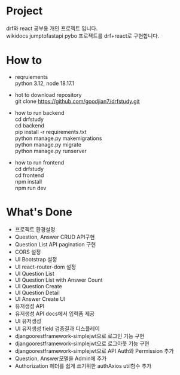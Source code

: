 # Project
drf와 react 공부용 개인 프로젝트 입니다.  
wikidocs jumptofastapi pybo 프로젝트를 drf+react로 구현합니다.

# How to  
- reqruiements  
  python 3.12, node 18.17.1  

- hot to download repository  
  git clone https://github.com/goodjian7/drfstudy.git  

- how to run backend  
  cd drfstudy  
  cd backend  
  pip install -r requirements.txt  
  python manage.py makemigrations  
  python manage.py migrate  
  python manage.py runserver  
  
- how to run frontend  
  cd drfstudy  
  cd frontend  
  npm install  
  npm run dev  
  
   
# What's Done
- 프로젝트 환경설정  
- Question, Answer CRUD API구현  
- Question List API pagination 구현  
- CORS 설정  
- UI Bootstrap 설정  
- UI react-router-dom 설정  
- UI Question List  
- UI Question List with Answer Count  
- UI Question Create  
- UI Question Detail  
- UI Answer Create UI 
- 유저생성 API
- 유저생성 API docs에서 입력폼 제공
- UI 유저생성 
- UI 유저생성 field 검증결과 디스플레이
- djangoorestframework-simplejwt으로 로그인 기능 구현
- djangoorestframework-simplejwt으로 로그아웃 기능 구현
- djangoorestframework-simplejwt으로 API Auth와 Permission 추가
- Question, Answer모델을 Admin에 추가
- Authorization 헤더를 쉽게 쓰기위한 authAxios util함수 추가

